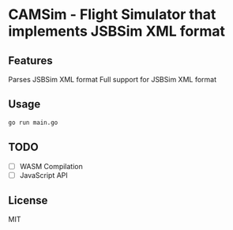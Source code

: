 # CAMSim - Flight Simulator that implements JSBSim XML format

## Features

Parses JSBSim XML format
Full support for JSBSim XML format

## Usage

```bash
go run main.go
```

## TODO

- [ ] WASM Compilation
- [ ] JavaScript API

## License

MIT
